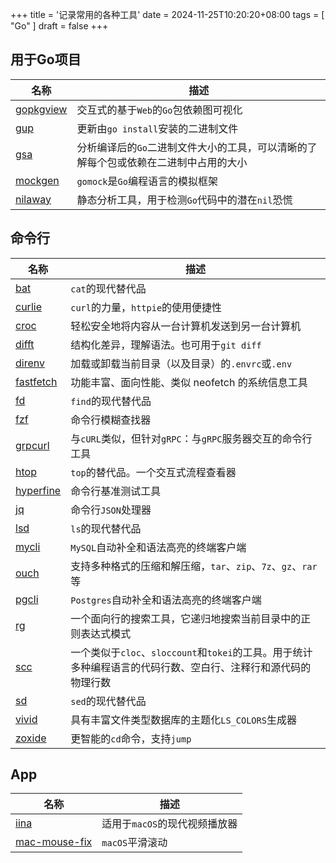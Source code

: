 +++
title = '记录常用的各种工具'
date = 2024-11-25T10:20:20+08:00
tags = [ "Go" ]
draft = false
+++

## 用于Go项目

| 名称                                                | 描述                                           |
|---------------------------------------------------|----------------------------------------------|
| [gopkgview](https://github.com/grishy/gopkgview)  | 交互式的基于`Web`的`Go`包依赖图可视化                      |
| [gup](https://github.com/nao1215/gup)             | 更新由`go install`安装的二进制文件                      |
| [gsa](https://github.com/Zxilly/go-size-analyzer) | 分析编译后的`Go`二进制文件大小的工具，可以清晰的了解每个包或依赖在二进制中占用的大小 |
| [mockgen](https://github.com/uber-go/mock)        | `gomock`是`Go`编程语言的模拟框架                       |
| [nilaway](https://github.com/uber-go/nilaway)     | 静态分析工具，用于检测`Go`代码中的潜在`nil`恐慌                 |

## 命令行

| 名称                                                      | 描述                                                                  |
|---------------------------------------------------------|---------------------------------------------------------------------|
| [bat](https://github.com/sharkdp/bat)                   | `cat`的现代替代品                                                         |
| [curlie](https://github.com/rs/curlie)                  | `curl`的力量，`httpie`的使用便捷性                                            |
| [croc](https://github.com/schollz/croc)                 | 轻松安全地将内容从一台计算机发送到另一台计算机                                             |
| [difft](https://github.com/Wilfred/difftastic)          | 结构化差异，理解语法。也可用于`git diff`                                           |
| [direnv](https://github.com/direnv/direnv)              | 加载或卸载当前目录（以及目录）的`.envrc`或`.env`                                     |
| [fastfetch](https://github.com/fastfetch-cli/fastfetch) | 功能丰富、面向性能、类似 neofetch 的系统信息工具                                       |
| [fd](https://github.com/sharkdp/fd)                     | `find`的现代替代品                                                        |
| [fzf](https://github.com/junegunn/fzf)                  | 命令行模糊查找器                                                            |
| [grpcurl](https://github.com/fullstorydev/grpcurl)      | 与`cURL`类似，但针对`gRPC`：与`gRPC`服务器交互的命令行工具                              |
| [htop](https://github.com/htop-dev/htop)                | `top`的替代品。一个交互式流程查看器                                                |
| [hyperfine](https://github.com/sharkdp/hyperfine)       | 命令行基准测试工具                                                           |
| [jq](https://github.com/jqlang/jq)                      | 命令行`JSON`处理器                                                        |
| [lsd](https://github.com/lsd-rs/lsd)                    | `ls`的现代替代品                                                          |
| [mycli](https://github.com/dbcli/mycli)                 | `MySQL`自动补全和语法高亮的终端客户端                                              |
| [ouch](https://github.com/ouch-org/ouch)                | 支持多种格式的压缩和解压缩，`tar`、`zip`、`7z`、`gz`、`rar`等                          |
| [pgcli](https://github.com/dbcli/pgcli)                 | `Postgres`自动补全和语法高亮的终端客户端                                           |
| [rg](https://github.com/BurntSushi/ripgrep)             | 一个面向行的搜索工具，它递归地搜索当前目录中的正则表达式模式                                      |
| [scc](https://github.com/boyter/scc)                    | 一个类似于`cloc`、`sloccount`和`tokei`的工具。用于统计多种编程语言的代码行数、空白行、注释行和源代码的物理行数 |
| [sd](https://github.com/chmln/sd)                       | `sed`的现代替代品                                                         |
| [vivid](https://github.com/sharkdp/vivid)               | 具有丰富文件类型数据库的主题化`LS_COLORS`生成器                                       |
| [zoxide](https://github.com/ajeetdsouza/zoxide)         | 更智能的`cd`命令，支持`jump`                                                 |

## App

| 名称                                                              | 描述                 |
|-----------------------------------------------------------------|--------------------|
| [iina](https://github.com/iina/iina)                            | 适用于`macOS`的现代视频播放器 |
| [mac-mouse-fix](https://github.com/noah-nuebling/mac-mouse-fix) | `macOS`平滑滚动        |
